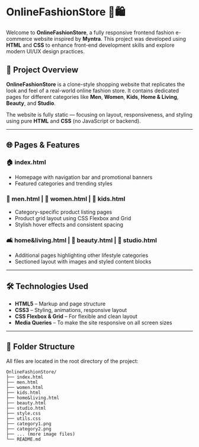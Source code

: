 # OnlineFashionStore 👗🛍️

Welcome to **OnlineFashionStore**, a fully responsive frontend fashion e-commerce website inspired by **Myntra**. This project was developed using **HTML** and **CSS** to enhance front-end development skills and explore modern UI/UX design practices.

## 📌 Project Overview

**OnlineFashionStore** is a clone-style shopping website that replicates the look and feel of a real-world online fashion store. It contains dedicated pages for different categories like **Men**, **Women**, **Kids**, **Home & Living**, **Beauty**, and **Studio**.

The website is fully static — focusing on layout, responsiveness, and styling using pure **HTML** and **CSS** (no JavaScript or backend).

---

## 🌐 Pages & Features

### 🏠 index.html
- Homepage with navigation bar and promotional banners  
- Featured categories and trending styles

### 👔 men.html | 👗 women.html | 🧒 kids.html
- Category-specific product listing pages  
- Product grid layout using CSS Flexbox and Grid  
- Stylish hover effects and consistent spacing

### 🛋️ home&living.html | 💄 beauty.html | 🎥 studio.html
- Additional pages highlighting other lifestyle categories  
- Sectioned layout with images and styled content blocks

---

## 🛠️ Technologies Used

- **HTML5** – Markup and page structure  
- **CSS3** – Styling, animations, responsive layout  
- **CSS Flexbox & Grid** – For flexible and clean layout  
- **Media Queries** – To make the site responsive on all screen sizes

---

## 📁 Folder Structure

All files are located in the root directory of the project:

```plaintext
OnlineFashionStore/
├── index.html
├── men.html
├── women.html
├── kids.html
├── home&living.html
├── beauty.html
├── studio.html
├── style.css
├── utils.css
├── category1.png
├── category2.png
├── ... (more image files)
└── README.md
